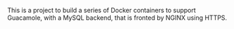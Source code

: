 This is a project to build a series of Docker containers to support Guacamole, with a MySQL backend, that is fronted by NGINX using HTTPS.

